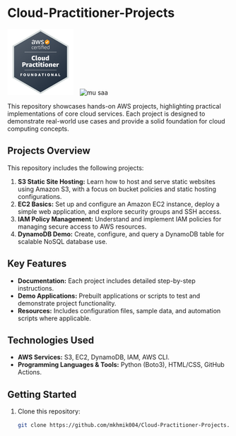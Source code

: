 # **Cloud-Practitioner-Projects** 

<img src="assets/AWS-Certified-Cloud-Practitioner_badge.634f8a21af2e0e956ed8905a72366146ba22b74c.png" alt="AWS Certified Cloud Practitioner Badge" style="display:inline-block; width:150px; margin-right:10px;" />
<img src="assets/mu_saa.png" alt="mu saa" style="display:inline-block; width:150px;" />



This repository showcases hands-on AWS projects, highlighting practical implementations of core cloud services. Each project is designed to demonstrate real-world use cases and provide a solid foundation for cloud computing concepts.

## **Projects Overview**  
This repository includes the following projects:  
1. **S3 Static Site Hosting:** Learn how to host and serve static websites using Amazon S3, with a focus on bucket policies and static hosting configurations.  
2. **EC2 Basics:** Set up and configure an Amazon EC2 instance, deploy a simple web application, and explore security groups and SSH access.  
3. **IAM Policy Management:** Understand and implement IAM policies for managing secure access to AWS resources.  
4. **DynamoDB Demo:** Create, configure, and query a DynamoDB table for scalable NoSQL database use.  

## **Key Features**  
- **Documentation:** Each project includes detailed step-by-step instructions.  
- **Demo Applications:** Prebuilt applications or scripts to test and demonstrate project functionality.  
- **Resources:** Includes configuration files, sample data, and automation scripts where applicable.  

## **Technologies Used**  
- **AWS Services:** S3, EC2, DynamoDB, IAM, AWS CLI.  
- **Programming Languages & Tools:** Python (Boto3), HTML/CSS, GitHub Actions.  

## **Getting Started**  
1. Clone this repository:  
   ```bash  
   git clone https://github.com/mkhmik004/Cloud-Practitioner-Projects.git  
